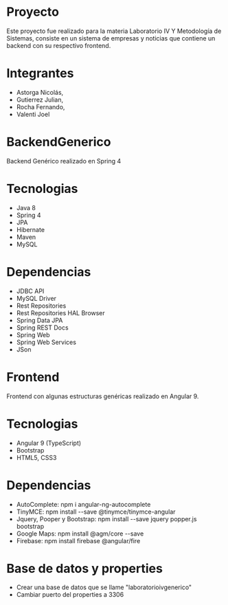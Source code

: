 # Proyecto
Este proyecto fue realizado para la materia Laboratorio IV Y Metodología de Sistemas, consiste en un sistema de empresas y noticias
que contiene un backend con su respectivo frontend.

# Integrantes
* Astorga Nicolás,
* Gutierrez Julian,
* Rocha Fernando,
* Valenti Joel

# BackendGenerico
Backend Genérico realizado en Spring 4

# Tecnologias
* Java 8
* Spring 4
* JPA
* Hibernate
* Maven
* MySQL

# Dependencias
* JDBC API
* MySQL Driver
* Rest Repositories
* Rest Repositories HAL Browser
* Spring Data JPA
* Spring REST Docs
* Spring Web
* Spring Web Services
* JSon

# Frontend
Frontend con algunas estructuras genéricas realizado en Angular 9.

# Tecnologias
* Angular 9 (TypeScript)
* Bootstrap
* HTML5, CSS3

# Dependencias
- AutoComplete: npm i angular-ng-autocomplete
- TinyMCE: npm install --save @tinymce/tinymce-angular
- Jquery, Pooper y Bootstrap: npm install --save jquery popper.js bootstrap
- Google Maps: npm install @agm/core --save
- Firebase: npm install firebase @angular/fire


# Base de datos y properties
* Crear una base de datos que se llame "laboratorioivgenerico" 
* Cambiar puerto del properties a 3306